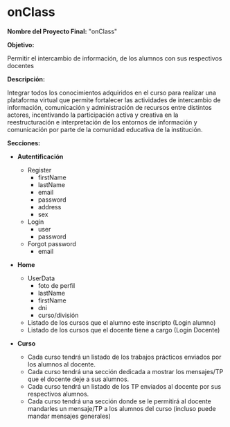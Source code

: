 # onClass
<b>Nombre del Proyecto Final:</b> "onClass"

<b>Objetivo:</b><br>
<p>Permitir el intercambio de información, de los alumnos con sus respectivos docentes</p>

<b>Descripción:</b><br>
<p>Integrar todos los conocimientos adquiridos en el curso para realizar una plataforma virtual que permite fortalecer las actividades de intercambio de información, comunicación y administración de recursos entre distintos actores, incentivando la participación activa y creativa en la reestructuración e interpretación de los entornos de información y comunicación por parte de la comunidad educativa de la institución.</p>
<b>Secciones:</b>

* <b>Autentificación</b> 
  + Register
    + firstName
    + lastName
    + email
    + password
    + address
    + sex
  + Login
    + user
    + password
  + Forgot password
    + email
  
* <b>Home</b>
  + UserData
    + foto de perfil
    + lastName
    + firstName
    + dni
    + curso/división
  + Listado de los cursos que el alumno este inscripto (Login alumno)
  + Listado de los cursos que el docente tiene a cargo (Login Docente)


* <b>Curso</b>
  + Cada curso tendrá un listado de los trabajos prácticos enviados por los alumnos al docente.
  + Cada curso tendrá una sección dedicada a mostrar los mensajes/TP que el docente deje a sus alumnos.
  + Cada curso tendrá un listado de los TP enviados al docente por sus respectivos alumnos.
  + Cada curso tendrá una sección donde se le permitirá al docente mandarles un mensaje/TP a los alumnos del curso (incluso puede mandar mensajes generales)
